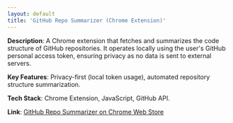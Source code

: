 ```yaml
---
layout: default
title: 'GitHub Repo Summarizer (Chrome Extension)'
---
```


**Description**: A Chrome extension that fetches and summarizes the code structure of GitHub repositories. It operates locally using the user's GitHub personal access token, ensuring privacy as no data is sent to external servers.

**Key Features**: Privacy-first (local token usage), automated repository structure summarization.

**Tech Stack**: Chrome Extension, JavaScript, GitHub API.

**Link**: [GitHub Repo Summarizer on Chrome Web Store](https://chromewebstore.google.com/detail/github-repo-summarizer/ccikgbjalcbokaalidnfcjhhbhjoljfm)

